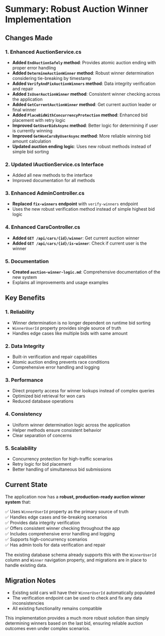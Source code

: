 # Summary: Robust Auction Winner Implementation

## Changes Made

### 1. Enhanced AuctionService.cs
- **Added `EndAuctionSafely` method**: Provides atomic auction ending with proper error handling
- **Added `DetermineAuctionWinner` method**: Robust winner determination considering tie-breaking by timestamp
- **Added `VerifyAndFixAuctionWinners` method**: Data integrity verification and repair
- **Added `IsUserAuctionWinner` method**: Consistent winner checking across the application
- **Added `GetCurrentAuctionWinner` method**: Get current auction leader or final winner
- **Added `PlaceBidWithConcurrencyProtection` method**: Enhanced bid placement with retry logic
- **Improved `GetUserBidsAsync` method**: Better logic for determining if user is currently winning
- **Improved `GetWonCarsByUserAsync` method**: More reliable winning bid amount calculation
- **Updated auction ending logic**: Uses new robust methods instead of simple bid sorting

### 2. Updated IAuctionService.cs Interface
- Added all new methods to the interface
- Improved documentation for all methods

### 3. Enhanced AdminController.cs
- **Replaced `fix-winners` endpoint** with `verify-winners` endpoint
- Uses the new robust verification method instead of simple highest bid logic

### 4. Enhanced CarsController.cs
- **Added `GET /api/cars/{id}/winner`**: Get current auction winner
- **Added `GET /api/cars/{id}/is-winner`**: Check if current user is the winner

### 5. Documentation
- **Created `auction-winner-logic.md`**: Comprehensive documentation of the new system
- Explains all improvements and usage examples

## Key Benefits

### 1. **Reliability** 
- Winner determination is no longer dependent on runtime bid sorting
- `WinnerUserId` property provides single source of truth
- Handles edge cases like multiple bids with same amount

### 2. **Data Integrity**
- Built-in verification and repair capabilities
- Atomic auction ending prevents race conditions
- Comprehensive error handling and logging

### 3. **Performance**
- Direct property access for winner lookups instead of complex queries
- Optimized bid retrieval for won cars
- Reduced database operations

### 4. **Consistency**
- Uniform winner determination logic across the application
- Helper methods ensure consistent behavior
- Clear separation of concerns

### 5. **Scalability**
- Concurrency protection for high-traffic scenarios
- Retry logic for bid placement
- Better handling of simultaneous bid submissions

## Current State

The application now has a **robust, production-ready auction winner system** that:

✅ Uses `WinnerUserId` property as the primary source of truth  
✅ Handles edge cases and tie-breaking scenarios  
✅ Provides data integrity verification  
✅ Offers consistent winner checking throughout the app  
✅ Includes comprehensive error handling and logging  
✅ Supports high-concurrency scenarios  
✅ Has admin tools for data verification and repair  

The existing database schema already supports this with the `WinnerUserId` column and `Winner` navigation property, and migrations are in place to handle existing data.

## Migration Notes

- Existing sold cars will have their `WinnerUserId` automatically populated
- The verification endpoint can be used to check and fix any data inconsistencies
- All existing functionality remains compatible

This implementation provides a much more robust solution than simply determining winners based on the last bid, ensuring reliable auction outcomes even under complex scenarios.
